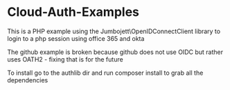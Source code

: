 # Cloud-Auth-Examples

This is a PHP example using the Jumbojett\OpenIDConnectClient library to login to a php session using office 365 and okta

The github example is broken because github does not use OIDC but rather uses OATH2 - fixing that is for the future

To install go to the authlib dir and run composer install to grab all the dependencies
